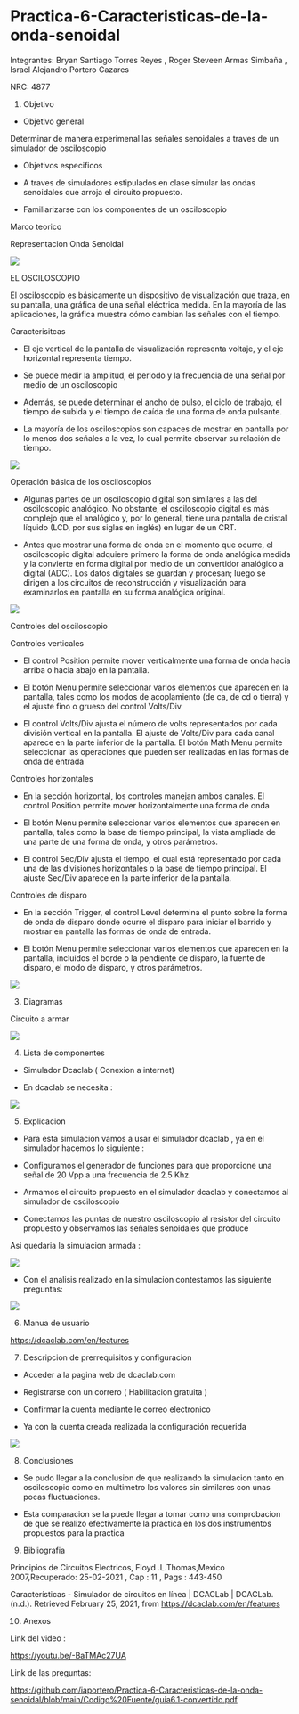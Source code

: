 # Practica-6-Caracteristicas-de-la-onda-senoidal
Integrantes: Bryan Santiago Torres Reyes , Roger Steveen Armas Simbaña , Israel Alejandro Portero Cazares

NRC: 4877

1.  Objetivo

*  Objetivo general

Determinar de manera experimenal las señales senoidales a traves de  un simulador de osciloscopio

*  Objetivos especificos

-  A traves de simuladores estipulados  en clase  simular las ondas  senoidales que arroja el circuito propuesto.

-  Familiarizarse con los componentes de un osciloscopio

Marco teorico

Representacion Onda Senoidal

![](https://ekuatio.com/wp-content/uploads/onda-senoidal-ca-43.png)



EL OSCILOSCOPIO

El osciloscopio es básicamente un dispositivo de visualización que traza, en su pantalla, una
gráfica de una señal eléctrica medida. En la mayoría de las aplicaciones, la gráfica muestra cómo
cambian las señales con el tiempo.

Caracterisitcas

*  El eje vertical de la pantalla de visualización representa voltaje,
y el eje horizontal representa tiempo.

*  Se puede medir la amplitud, el periodo y la frecuencia
de una señal por medio de un osciloscopio


*  Además, se puede determinar el ancho de pulso, el ciclo de
trabajo, el tiempo de subida y el tiempo de caída de una forma de onda pulsante.

*  La mayoría de los
osciloscopios son capaces de mostrar en pantalla por lo menos dos señales a la vez, lo cual permite
observar su relación de tiempo.

![](https://github.com/iaportero/Practica-6-Caracteristicas-de-la-onda-senoidal/blob/main/Imagenes/im%201.png)

Operación básica de los osciloscopios

*  Algunas partes de un osciloscopio digital
son similares a las del osciloscopio analógico. No obstante, el osciloscopio digital es más complejo
que el analógico y, por lo general, tiene una pantalla de cristal líquido (LCD, por sus siglas
en inglés) en lugar de un CRT.


*  Antes que mostrar una forma de onda en el momento que ocurre,
el osciloscopio digital adquiere primero la forma de onda analógica medida y la convierte en forma
digital por medio de un convertidor analógico a digital (ADC). Los datos digitales se guardan
y procesan; luego se dirigen a los circuitos de reconstrucción y visualización para examinarlos en
pantalla en su forma analógica original.


![](https://github.com/iaportero/Practica-6-Caracteristicas-de-la-onda-senoidal/blob/main/Imagenes/im%202.png)


Controles del osciloscopio

Controles verticales

*  El control Position permite mover verticalmente
una forma de onda hacia arriba o hacia abajo en la pantalla.

*  El botón Menu permite
seleccionar varios elementos que aparecen en la pantalla, tales como los modos de acoplamiento
(de ca, de cd o tierra) y el ajuste fino o grueso del control Volts/Div

*  El control Volts/Div ajusta el número de volts representados por cada división vertical
en la pantalla. El ajuste de Volts/Div para cada canal aparece en la parte inferior de la pantalla. El
botón Math Menu permite seleccionar las operaciones que pueden ser realizadas en las formas de
onda de entrada

Controles horizontales

*  En la sección horizontal, los controles manejan ambos canales. El
control Position permite mover horizontalmente una forma de onda

*  El botón Menu permite seleccionar varios elementos que aparecen en pantalla,
tales como la base de tiempo principal, la vista ampliada de una parte de una forma de onda,
y otros parámetros.

*  El control Sec/Div ajusta el tiempo, el cual está representado por cada una de
las divisiones horizontales o la base de tiempo principal. El ajuste Sec/Div aparece en la parte inferior
de la pantalla.

Controles de disparo

*  En la sección Trigger, el control Level determina el punto sobre la forma
de onda de disparo donde ocurre el disparo para iniciar el barrido y mostrar en pantalla las
formas de onda de entrada.

*  El botón Menu permite seleccionar varios elementos que aparecen en
la pantalla, incluidos el borde o la pendiente de disparo, la fuente de disparo, el modo de disparo,
y otros parámetros.

![](https://www.monografias.com/trabajos105/tutorial-osciloscopio-agilent-54622a/img1.png)


3. Diagramas 

Circuito a armar

![](https://github.com/iaportero/Practica-6-Caracteristicas-de-la-onda-senoidal/blob/main/Imagenes/im%203.png)


4. Lista de componentes

*  Simulador  Dcaclab ( Conexion a internet)

*  En  dcaclab se necesita :

![](https://github.com/iaportero/Practica-6-Caracteristicas-de-la-onda-senoidal/blob/main/Imagenes/im4.png)

5.  Explicacion

*  Para esta simulacion vamos a usar el simulador dcaclab  , ya en el simulador hacemos lo siguiente :


*  Configuramos el generador de funciones   para que proporcione una señal de 20 Vpp a
una frecuencia de 2.5 Khz.

*  Armamos el circuito propuesto en el simulador dcaclab y  conectamos al simulador de osciloscopio


*  Conectamos las puntas de  nuestro osciloscopio al resistor del circuito propuesto  y observamos las señales senoidales que produce

Asi quedaria la simulacion armada :

![](https://github.com/iaportero/Practica-6-Caracteristicas-de-la-onda-senoidal/blob/main/Imagenes/WhatsApp%20Image%202021-02-25%20at%2022.03.44.jpeg)


*  Con el analisis realizado en la simulacion contestamos las siguiente  preguntas:

![](https://github.com/iaportero/Practica-6-Caracteristicas-de-la-onda-senoidal/blob/main/Imagenes/im%208.png)

6.  Manua de usuario

https://dcaclab.com/en/features

7.  Descripcion de prerrequisitos y configuracion


*  Acceder a la pagina web de   dcaclab.com

*  Registrarse con un correro  ( Habilitacion gratuita )

*  Confirmar la cuenta mediante le correo electronico

*  Ya con la cuenta creada realizada la configuración requerida

![](https://github.com/iaportero/Practica-6-Caracteristicas-de-la-onda-senoidal/blob/main/Imagenes/im%205.png)


8.  Conclusiones 

*  Se pudo llegar a la conclusion de que realizando la simulacion tanto en osciloscopio como en multimetro los valores  sin similares con unas pocas fluctuaciones.

* Esta comparacion se la puede llegar a tomar como una  comprobacion de que  se realizo efectivamente la practica en los dos instrumentos propuestos para la practica


9.  Bibliografia

Principios de Circuitos Electricos, Floyd .L.Thomas,Mexico 2007,Recuperado: 25-02-2021 ,  Cap : 11 , Pags :  443-450


Características - Simulador de circuitos en línea | DCACLab | DCACLab. (n.d.). Retrieved February 25, 2021, from https://dcaclab.com/en/features


10. Anexos 

Link del video : 

https://youtu.be/-BaTMAc27UA


Link de las preguntas:


https://github.com/iaportero/Practica-6-Caracteristicas-de-la-onda-senoidal/blob/main/Codigo%20Fuente/guia6.1-convertido.pdf











